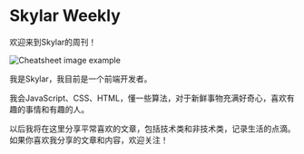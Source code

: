 # Skylar Weekly

欢迎来到Skylar的周刊！

![Cheatsheet image example](./public../../iamges/6587171e08e01.png)

我是Skylar，我目前是一个前端开发者。

我会JavaScript、CSS、HTML，懂一些算法，对于新鲜事物充满好奇心，喜欢有趣的事情和有趣的人。

以后我将在这里分享平常喜欢的文章，包括技术类和非技术类，记录生活的点滴。如果你喜欢我分享的文章和内容，欢迎关注！

